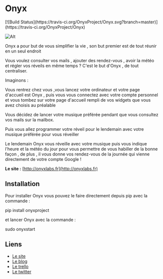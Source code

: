# Onyx
<snippet>
[![Build Status](https://travis-ci.org/OnyxProject/Onyx.svg?branch=master)](https://travis-ci.org/OnyxProject/Onyx)


![Alt](http://nsa38.casimages.com/img/2016/05/22/160522121516524814.png)

Onyx a pour but de vous simplifier la vie , son but premier est de tout réunir en un seul endroit

Vous voulez consulter vos mails , ajouter des rendez-vous , avoir la météo et régler vos réveils en même temps ? C'est le but d'Onyx , de tout centraliser.

Imaginons :

Vous rentrez chez vous ,vous lancez votre ordinateur et votre page d'accueil est Onyx , puis vous vous connectez avec votre compte personnel et vous tombez sur votre page d'accueil rempli de vos widgets que vous avez choisis au préalable

Vous décidez de lancer votre musique préférée pendant que vous consultez vos mails sur la mailbox.

Puis vous allez programmer votre réveil pour le lendemain avec votre musique préférée pour vous réveiller

Le lendemain Onyx vous réveille avec votre musique puis vous indique l'heure et la météo du jour pour vous permettre de vous habiller de la bonne façon , de plus , il vous donne vos rendez-vous de la journée qui vienne directement de votre compte Google !

**Le site :** [http://onyxlabs.fr](http://onyxlabs.fr)

## Installation

Pour installer Onyx vous pouvez le faire directement depuis pip avec la commande :

pip install onyxproject


et lancer Onyx avec la commande :

sudo onyxstart

## Liens 

- [Le site](http://onyxlabs.fr)
- [Le blog](http://blog.onyxlabs.fr)
- [Le trello](https://trello.com/b/1HObWTNb/onyx-development)
- [Le twitter](https://twitter.com/LabsOnyx)


</snippet>
